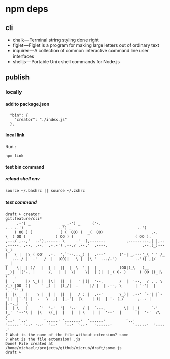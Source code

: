 # npm deps

## cli

* chalk — Terminal string styling done right
* figlet — Figlet is a program for making large letters out of ordinary text
* inquirer — A collection of common interactive command line user interfaces
* shelljs — Portable Unix shell commands for Node.js

## publish

### locally

#### add to package.json

```
  "bin": {
    "creator": "./index.js"
  },

```

#### local link

Run :

```
npm link
```

#### test bin command

##### reload shell env

```
source ~/.bashrc || source ~/.zshrc
```

##### test command

```
draft ➤ creator                                                                                                                                                     git:feature/cli*
     .-') _              _ .-') _     ('-.                                      .-. .-')               .-') _                             .-')
    ( OO ) )            ( (  OO) )  _(  OO)                     .-.             \  ( OO )             ( OO ) )                           ( OO ).
,--./ ,--,'  .-'),-----. \     .'_ (,------.         ,------..-,| |,-.  .-----. ,--. ,--.  ,-.-') ,--./ ,--,'  ,----.               ,--.(_)---\_)
|   \ |  |\ ( OO'  .-.  ',`'--..._) |  .---'      ('-| _.---'_\ ' ' /_ '  .--./ |  .'   /  |  |OO)|   \ |  |\ '  .-./-')        .-')| ,|/    _ |
|    \|  | )/   |  | |  ||  |  \  ' |  |          (OO|(_\   (__     __)|  |('-. |      /,  |  |  \|    \|  | )|  |_( O- )      ( OO |(_|\  :` `.
|  .     |/ \_) |  |\|  ||  |   ' |(|  '--.       /  |  '--.  / . . \ /_) |OO  )|     ' _) |  |(_/|  .     |/ |  | .--, \      | `-'|  | '..`''.)
|  |\    |    \ |  | |  ||  |   / : |  .--'       \_)|  .--' `-'| |`-'||  |`-'| |  .   \  ,|  |_.'|  |\    | (|  | '. (_/      ,--. |  |.-._)   \
|  | \   |     `'  '-'  '|  '--'  / |  `---.        \|  |_)     `-'  (_'  '--'\ |  |\   \(_|  |   |  | \   |  |  '--'  |       |  '-'  /\       /
`--'  `--'       `-----' `-------'  `------'         `--'               `-----' `--' '--'  `--'   `--'  `--'   `------'         `-----'  `-----'
? What is the name of the file without extension? some
? What is the file extension? .js
Done! File created at /home/michaelr/projects/github/micrub/draft/some.js
draft ➤
```



